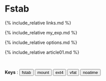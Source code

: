 # Fstab


{% include_relative links.md %}


{% include_relative my_exp.md %}


{% include_relative options.md %}


{% include_relative article01.md %}

&nbsp;

**Keys** : <button>fstab</button> <button>mount</button> <button>ext4</button> <button>vfat</button> <button>noatime</button>


